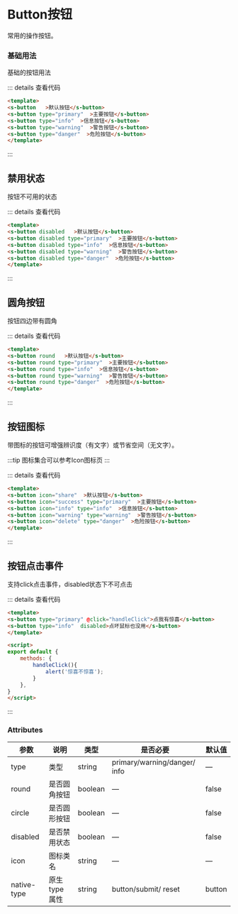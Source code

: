 # Button按钮

常用的操作按钮。

### 基础用法

基础的按钮用法

<template>
<s-button   >默认按钮</s-button>
<s-button type="primary"  >主要按钮</s-button>
<s-button type="info"  >信息按钮</s-button>
<s-button type="warning"  >警告按钮</s-button>
<s-button type="danger"  >危险按钮</s-button>
</template>

::: details 查看代码
```html
<template>
<s-button   >默认按钮</s-button>
<s-button type="primary"  >主要按钮</s-button>
<s-button type="info"  >信息按钮</s-button>
<s-button type="warning"  >警告按钮</s-button>
<s-button type="danger"  >危险按钮</s-button>
</template>
```
:::
## 禁用状态

按钮不可用的状态

<template>
<s-button disabled   >默认按钮</s-button>
<s-button disabled type="primary"  >主要按钮</s-button>
<s-button disabled type="info"  >信息按钮</s-button>
<s-button disabled type="warning"  >警告按钮</s-button>
<s-button disabled type="danger"  >危险按钮</s-button>
</template>

::: details 查看代码
```html
<template>
<s-button disabled   >默认按钮</s-button>
<s-button disabled type="primary"  >主要按钮</s-button>
<s-button disabled type="info"  >信息按钮</s-button>
<s-button disabled type="warning"  >警告按钮</s-button>
<s-button disabled type="danger"  >危险按钮</s-button>
</template>
```
:::

## 圆角按钮

按钮四边带有圆角


<template>
<s-button round   >默认按钮</s-button>
<s-button round type="primary"  >主要按钮</s-button>
<s-button round type="info"  >信息按钮</s-button>
<s-button round type="warning"  >警告按钮</s-button>
<s-button round type="danger"  >危险按钮</s-button>
</template>

::: details 查看代码
```html
<template>
<s-button round   >默认按钮</s-button>
<s-button round type="primary"  >主要按钮</s-button>
<s-button round type="info"  >信息按钮</s-button>
<s-button round type="warning"  >警告按钮</s-button>
<s-button round type="danger"  >危险按钮</s-button>
</template>
```
:::

## 按钮图标

带图标的按钮可增强辨识度（有文字）或节省空间（无文字）。

:::tip
图标集合可以参考Icon图标页
:::

<template>
<s-button icon="share"  >默认按钮</s-button>
<s-button icon="success" type="primary"  >主要按钮</s-button>
<s-button icon="info" type="info"  >信息按钮</s-button>
<s-button icon="warning" type="warning"  >警告按钮</s-button>
<s-button icon="delete" type="danger"  >危险按钮</s-button>
</template>

::: details 查看代码
```html
<template>
<s-button icon="share"  >默认按钮</s-button>
<s-button icon="success" type="primary"  >主要按钮</s-button>
<s-button icon="info" type="info"  >信息按钮</s-button>
<s-button icon="warning" type="warning"  >警告按钮</s-button>
<s-button icon="delete" type="danger"  >危险按钮</s-button>
</template>
```
:::

## 按钮点击事件

支持click点击事件，disabled状态下不可点击


<template>
<s-button type="primary" @click="handleClick">点我有惊喜</s-button>
<s-button type="info"  disabled>点坏鼠标也没用</s-button>
</template>

<script>
export default {
    methods: {
        handleClick(){
            alert('惊喜不惊喜');
        }
    },
}
</script>

::: details 查看代码
```html
<template>
<s-button type="primary" @click="handleClick">点我有惊喜</s-button>
<s-button type="info"  disabled>点坏鼠标也没用</s-button>
</template>

<script>
export default {
    methods: {
        handleClick(){
            alert('惊喜不惊喜');
        }
    },
}
</script>
```
:::



### Attributes
| 参数 | 说明 | 类型 | 是否必要 | 默认值 |
| ---  | ---  | --- | --- | --- |
type	| 类型 |	string	| primary/warning/danger/ info |	—
round |	是否圆角按钮 |	boolean |	— |	false
circle |	是否圆形按钮 |	boolean	| — |	false
disabled |	是否禁用状态 |	boolean |	— |	false
icon |	图标类名 |	string |	— |	—
native-type |	原生 type 属性 |	string |	button/submit/ reset |	button


